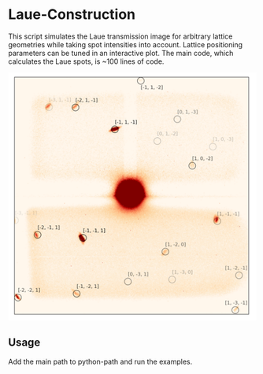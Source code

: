 # Laue-Construction
 This script simulates the Laue transmission image for arbitrary lattice geometries while taking spot intensities into account.
 Lattice positioning parameters can be tuned in an interactive plot.
 The main code, which calculates the Laue spots, is ~100 lines of code.

![alt text](https://raw.githubusercontent.com/Widdi97/Laue-Construction/main/laue_spots.png)

## Usage
 Add the main path to python-path and run the examples.
